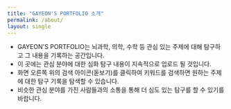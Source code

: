 ```yaml
---
title: "GAYEON'S PORTFOLIO 소개"
permalink: /about/
layout: single
---
```


- GAYEON'S PORTFOLIO는 뇌과학, 의학, 수학 등 관심 있는 주제에 대해 탐구하고 그 내용을 기록하는 공간입니다.
- 이 곳에는 관심 분야에 대한 심화 탐구 내용이 지속적으로 업로드 될 것입니다.
- 화면 오른쪽 위의 검색 아이콘(돋보기)를 클릭하여 키워드를 검색하면 원하는 주제에 대한 탐구 기록을 탐색할 수 있습니다.
- 비슷한 관심 분야를 가진 사람들과의 소통을 통해 더 심도 있는 탐구를 할 수 있기를 바랍니다.
